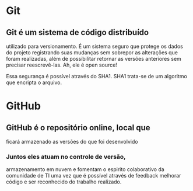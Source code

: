 # Git
## **Git** é um sistema de código distribuído 
utilizado para versionamento. É um sistema seguro
que protege os dados do projeto registrando suas
mudanças sem sobrepor as alterações que foram 
realizadas, além de possibilitar retornar as 
versões anteriores sem precisar reescrevê-las.
Ah, ele é open source!

Essa segurança é possível através do SHA1. SHA1 
trata-se de um algoritmo que encripta o arquivo.

# GitHub
## **GitHub** é o repositório online, local que 
ficará armazenado as versões do que foi 
desenvolvido

### Juntos eles atuam no controle de versão, 
armazenamento em nuvem e fomentam o espirito 
colaborativo da comunidade de TI uma vez que é
possível através de feedback melhorar código e
ser reconhecido do trabalho realizado.